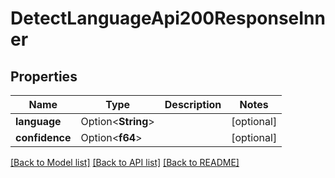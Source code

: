 # DetectLanguageApi200ResponseInner

## Properties

Name | Type | Description | Notes
------------ | ------------- | ------------- | -------------
**language** | Option<**String**> |  | [optional]
**confidence** | Option<**f64**> |  | [optional]

[[Back to Model list]](../README.md#documentation-for-models) [[Back to API list]](../README.md#documentation-for-api-endpoints) [[Back to README]](../README.md)


